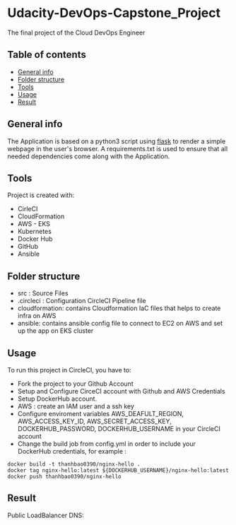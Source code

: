 # Udacity-DevOps-Capstone_Project

The final project of the Cloud DevOps Engineer

## Table of contents

- [General info](#general-info)
- [Folder structure](#folder-structure)
- [Tools](#technologies)
- [Usage](#setup)
- [Result](#result)

## General info

The Application is based on a python3 script using <a target="_blank" href="https://flask.palletsprojects.com">flask</a> to render a simple webpage in the user's browser.
A requirements.txt is used to ensure that all needed dependencies come along with the Application.

## Tools

Project is created with:

- CirleCI
- CloudFormation
- AWS - EKS
- Kubernetes
- Docker Hub
- GitHub
- Ansible

## Folder structure

- src : Source Files
- .circleci : Configuration CircleCI Pipeline file
- cloudformation: contains Cloudformation IaC files that helps to create infra on AWS
- ansible: contains ansible config file to connect to EC2 on AWS and set up the app on EKS cluster

## Usage

To run this project in CircleCI, you have to:

- Fork the project to your Github Account
- Setup and Configure CirceCI account with Github and AWS Credentials
- Setup DockerHub account.
- AWS : create an IAM user and a ssh key
- Configure enviroment variables AWS_DEAFULT_REGION, AWS_ACCESS_KEY_ID, AWS_SECRET_ACCESS_KEY, DOCKERHUB_PASSWORD, DOCKERHUB_USERNAME in your CircleCI account
- Change the build job from config.yml in order to include your DockerHub credentials, for example :

```
docker build -t thanhbao0390/nginx-hello .
docker tag nginx-hello:latest ${DOCKERHUB_USERNAME}/nginx-hello:latest
docker push thanhbao0390/nginx-hello

```

## Result

Public LoadBalancer DNS:
